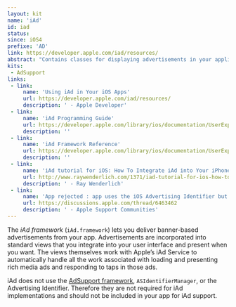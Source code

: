 ```yaml
---
layout: kit
name: 'iAd'
id: iad
status:
since: iOS4
prefixe: 'AD'
link: https://developer.apple.com/iad/resources/
abstract: "Contains classes for displaying advertisements in your application. See iAd Framework."
kits:
 - AdSupport
links:
 - link:
     name: 'Using iAd in Your iOS Apps'
     url: https://developer.apple.com/iad/resources/
     description: ' - Apple Developer'
 - link:
     name: 'iAd Programming Guide'
     url: https://developer.apple.com/library/ios/documentation/UserExperience/Conceptual/iAd_Guide/Introduction/Introduction.html
     description: ''
 - link:
     name: 'iAd Framework Reference'
     url: https://developer.apple.com/library/ios/documentation/UserExperience/Reference/iAd_ReferenceCollection/index.html
     description: ''
 - link:
     name: 'iAd tutorial for iOS: How To Integrate iAd into Your iPhone App'
     url: http://www.raywenderlich.com/1371/iad-tutorial-for-ios-how-to-integrate-iad-into-your-iphone-app
     description: ' - Ray Wenderlich'
 - link:
     name: 'App rejected : app uses the iOS Advertising Identifier but does not include ad functionality'
     url: https://discussions.apple.com/thread/6463462
     description: ' - Apple Support Communities'
---
```


The *iAd framework* (`iAd.framework`) lets you deliver banner-based advertisements from your app. Advertisements are incorporated into standard views that you integrate into your user interface and present when you want. The views themselves work with Apple’s iAd Service to automatically handle all the work associated with loading and presenting rich media ads and responding to taps in those ads.

iAd does not use the [AdSupport framework](/AdSupport), `ASIdentifierManager`, or the Advertising Identifier. Therefore they are not required for iAd implementations and should not be included in your app for iAd support.